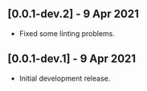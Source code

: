 ## [0.0.1-dev.2] - 9 Apr 2021

* Fixed some linting problems.

## [0.0.1-dev.1] - 9 Apr 2021

* Initial development release.
